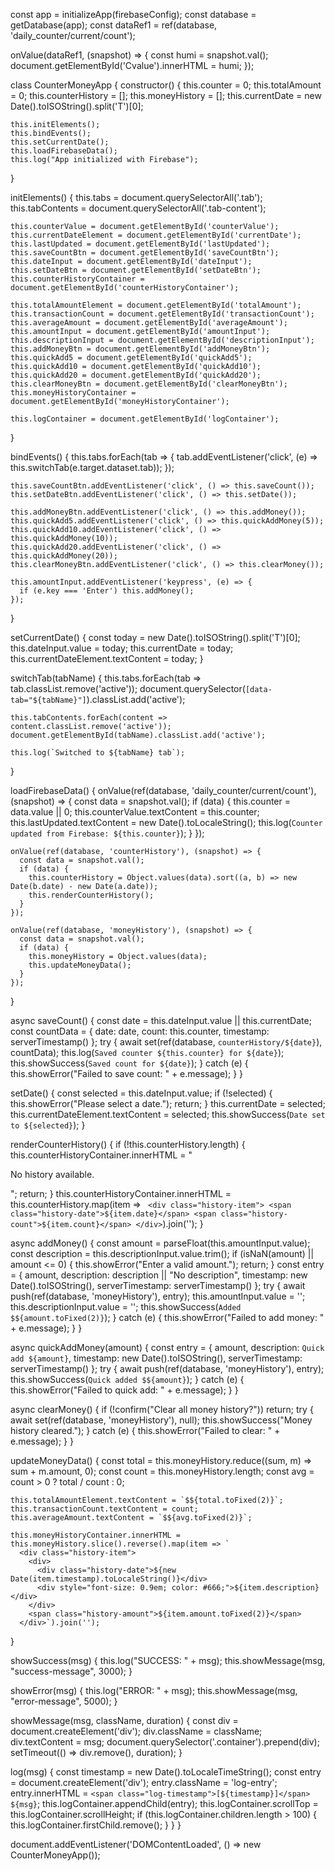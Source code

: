

const app = initializeApp(firebaseConfig);
const database = getDatabase(app);
const dataRef1 = ref(database, 'daily_counter/current/count');

onValue(dataRef1, (snapshot) => {
    const humi = snapshot.val();
    document.getElementById('Cvalue').innerHTML = humi;
});
  

class CounterMoneyApp {
  constructor() {
    this.counter = 0;
    this.totalAmount = 0;
    this.counterHistory = [];
    this.moneyHistory = [];
    this.currentDate = new Date().toISOString().split('T')[0];

    this.initElements();
    this.bindEvents();
    this.setCurrentDate();
    this.loadFirebaseData();
    this.log("App initialized with Firebase");
  }

  initElements() {
    this.tabs = document.querySelectorAll('.tab');
    this.tabContents = document.querySelectorAll('.tab-content');

    this.counterValue = document.getElementById('counterValue');
    this.currentDateElement = document.getElementById('currentDate');
    this.lastUpdated = document.getElementById('lastUpdated');
    this.saveCountBtn = document.getElementById('saveCountBtn');
    this.dateInput = document.getElementById('dateInput');
    this.setDateBtn = document.getElementById('setDateBtn');
    this.counterHistoryContainer = document.getElementById('counterHistoryContainer');

    this.totalAmountElement = document.getElementById('totalAmount');
    this.transactionCount = document.getElementById('transactionCount');
    this.averageAmount = document.getElementById('averageAmount');
    this.amountInput = document.getElementById('amountInput');
    this.descriptionInput = document.getElementById('descriptionInput');
    this.addMoneyBtn = document.getElementById('addMoneyBtn');
    this.quickAdd5 = document.getElementById('quickAdd5');
    this.quickAdd10 = document.getElementById('quickAdd10');
    this.quickAdd20 = document.getElementById('quickAdd20');
    this.clearMoneyBtn = document.getElementById('clearMoneyBtn');
    this.moneyHistoryContainer = document.getElementById('moneyHistoryContainer');

    this.logContainer = document.getElementById('logContainer');
  }

  bindEvents() {
    this.tabs.forEach(tab => {
      tab.addEventListener('click', (e) => this.switchTab(e.target.dataset.tab));
    });

    this.saveCountBtn.addEventListener('click', () => this.saveCount());
    this.setDateBtn.addEventListener('click', () => this.setDate());

    this.addMoneyBtn.addEventListener('click', () => this.addMoney());
    this.quickAdd5.addEventListener('click', () => this.quickAddMoney(5));
    this.quickAdd10.addEventListener('click', () => this.quickAddMoney(10));
    this.quickAdd20.addEventListener('click', () => this.quickAddMoney(20));
    this.clearMoneyBtn.addEventListener('click', () => this.clearMoney());

    this.amountInput.addEventListener('keypress', (e) => {
      if (e.key === 'Enter') this.addMoney();
    });
  }

  setCurrentDate() {
    const today = new Date().toISOString().split('T')[0];
    this.dateInput.value = today;
    this.currentDate = today;
    this.currentDateElement.textContent = today;
  }

  switchTab(tabName) {
    this.tabs.forEach(tab => tab.classList.remove('active'));
    document.querySelector(`[data-tab="${tabName}"]`).classList.add('active');

    this.tabContents.forEach(content => content.classList.remove('active'));
    document.getElementById(tabName).classList.add('active');

    this.log(`Switched to ${tabName} tab`);
  }

  loadFirebaseData() {
    onValue(ref(database, 'daily_counter/current/count'), (snapshot) => {
      const data = snapshot.val();
      if (data) {
        this.counter = data.value || 0;
        this.counterValue.textContent = this.counter;
        this.lastUpdated.textContent = new Date().toLocaleString();
        this.log(`Counter updated from Firebase: ${this.counter}`);
      }
    });

    onValue(ref(database, 'counterHistory'), (snapshot) => {
      const data = snapshot.val();
      if (data) {
        this.counterHistory = Object.values(data).sort((a, b) => new Date(b.date) - new Date(a.date));
        this.renderCounterHistory();
      }
    });

    onValue(ref(database, 'moneyHistory'), (snapshot) => {
      const data = snapshot.val();
      if (data) {
        this.moneyHistory = Object.values(data);
        this.updateMoneyData();
      }
    });
  }

  async saveCount() {
    const date = this.dateInput.value || this.currentDate;
    const countData = {
      date: date,
      count: this.counter,
      timestamp: serverTimestamp()
    };
    try {
      await set(ref(database, `counterHistory/${date}`), countData);
      this.log(`Saved counter ${this.counter} for ${date}`);
      this.showSuccess(`Saved count for ${date}`);
    } catch (e) {
      this.showError("Failed to save count: " + e.message);
    }
  }

  setDate() {
    const selected = this.dateInput.value;
    if (!selected) {
      this.showError("Please select a date.");
      return;
    }
    this.currentDate = selected;
    this.currentDateElement.textContent = selected;
    this.showSuccess(`Date set to ${selected}`);
  }

  renderCounterHistory() {
    if (!this.counterHistory.length) {
      this.counterHistoryContainer.innerHTML = "<p>No history available.</p>";
      return;
    }
    this.counterHistoryContainer.innerHTML = this.counterHistory.map(item => `
      <div class="history-item">
        <span class="history-date">${item.date}</span>
        <span class="history-count">${item.count}</span>
      </div>`).join('');
  }

  async addMoney() {
    const amount = parseFloat(this.amountInput.value);
    const description = this.descriptionInput.value.trim();
    if (isNaN(amount) || amount <= 0) {
      this.showError("Enter a valid amount.");
      return;
    }
    const entry = {
      amount,
      description: description || "No description",
      timestamp: new Date().toISOString(),
      serverTimestamp: serverTimestamp()
    };
    try {
      await push(ref(database, 'moneyHistory'), entry);
      this.amountInput.value = '';
      this.descriptionInput.value = '';
      this.showSuccess(`Added $${amount.toFixed(2)}`);
    } catch (e) {
      this.showError("Failed to add money: " + e.message);
    }
  }

  async quickAddMoney(amount) {
    const entry = {
      amount,
      description: `Quick add ${amount}`,
      timestamp: new Date().toISOString(),
      serverTimestamp: serverTimestamp()
    };
    try {
      await push(ref(database, 'moneyHistory'), entry);
      this.showSuccess(`Quick added $${amount}`);
    } catch (e) {
      this.showError("Failed to quick add: " + e.message);
    }
  }

  async clearMoney() {
    if (!confirm("Clear all money history?")) return;
    try {
      await set(ref(database, 'moneyHistory'), null);
      this.showSuccess("Money history cleared.");
    } catch (e) {
      this.showError("Failed to clear: " + e.message);
    }
  }

  updateMoneyData() {
    const total = this.moneyHistory.reduce((sum, m) => sum + m.amount, 0);
    const count = this.moneyHistory.length;
    const avg = count > 0 ? total / count : 0;

    this.totalAmountElement.textContent = `$${total.toFixed(2)}`;
    this.transactionCount.textContent = count;
    this.averageAmount.textContent = `$${avg.toFixed(2)}`;

    this.moneyHistoryContainer.innerHTML = this.moneyHistory.slice().reverse().map(item => `
      <div class="history-item">
        <div>
          <div class="history-date">${new Date(item.timestamp).toLocaleString()}</div>
          <div style="font-size: 0.9em; color: #666;">${item.description}</div>
        </div>
        <span class="history-amount">${item.amount.toFixed(2)}</span>
      </div>`).join('');
  }

  showSuccess(msg) {
    this.log("SUCCESS: " + msg);
    this.showMessage(msg, "success-message", 3000);
  }

  showError(msg) {
    this.log("ERROR: " + msg);
    this.showMessage(msg, "error-message", 5000);
  }

  showMessage(msg, className, duration) {
    const div = document.createElement('div');
    div.className = className;
    div.textContent = msg;
    document.querySelector('.container').prepend(div);
    setTimeout(() => div.remove(), duration);
  }

  log(msg) {
    const timestamp = new Date().toLocaleTimeString();
    const entry = document.createElement('div');
    entry.className = 'log-entry';
    entry.innerHTML = `<span class="log-timestamp">[${timestamp}]</span> ${msg}`;
    this.logContainer.appendChild(entry);
    this.logContainer.scrollTop = this.logContainer.scrollHeight;
    if (this.logContainer.children.length > 100) {
      this.logContainer.firstChild.remove();
    }
  }
}

document.addEventListener('DOMContentLoaded', () => new CounterMoneyApp());
